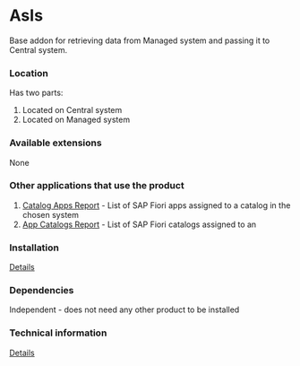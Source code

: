 # AsIs

Base addon for retrieving data from Managed system and passing it to Central system.

### Location
Has two parts:
1. Located on Central system
2. Located on Managed system

### Available extensions
None

### Other applications that use the product
1. [Catalog Apps Report](ca.md) - List of SAP Fiori apps assigned to a catalog in the chosen system
2. [App Catalogs Report](ac.md) - List of SAP Fiori catalogs assigned to an

### Installation 
[Details](/inst/asis.md)

### Dependencies
Independent - does not need any other product to be installed

### Technical information
[Details](/tech/asis.md)